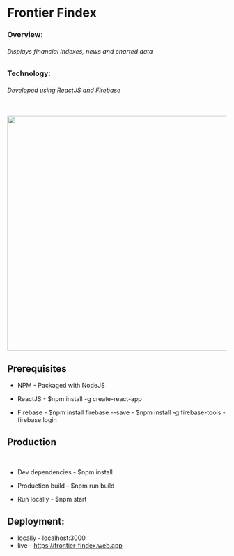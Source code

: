 # Frontier Findex

### Overview:

###### Displays financial indexes, news and charted data

### Technology:

###### Developed using ReactJS and Firebase
<br>
<img src="https://user-images.githubusercontent.com/20372577/57974156-c6038a00-79ab-11e9-8607-e07c6e6b2394.png" height="539" width="1000">

## Prerequisites

* NPM      - Packaged with NodeJS

* ReactJS  - $npm install -g create-react-app

* Firebase - $npm install firebase --save
           - $npm install -g firebase-tools
           - firebase login

## Production
​
* Dev dependencies  - $npm install

* Production build  - $npm run build

* Run locally       - $npm start

## Deployment:

* locally - localhost:3000
* live    - https://frontier-findex.web.app
